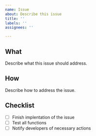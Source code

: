 ```yaml
---
name: Issue
about: Describe this issue
title: ''
labels: ''
assignees: ''

---
```


## What

Describe what this issue should address.

## How

Describe how to address the issue.

## Checklist

- [ ] Finish implentation of the issue
- [ ] Test all functions
- [ ] Notify developers of necessary actions
